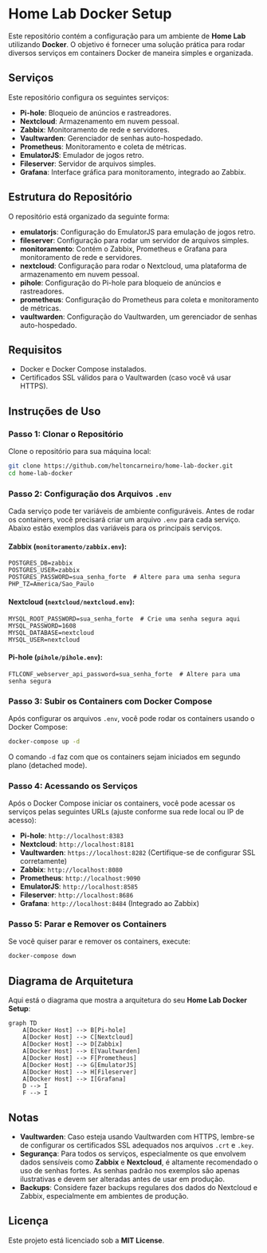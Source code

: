 
# Home Lab Docker Setup

Este repositório contém a configuração para um ambiente de **Home Lab** utilizando **Docker**. O objetivo é fornecer uma solução prática para rodar diversos serviços em containers Docker de maneira simples e organizada.

## Serviços

Este repositório configura os seguintes serviços:

- **Pi-hole**: Bloqueio de anúncios e rastreadores.
- **Nextcloud**: Armazenamento em nuvem pessoal.
- **Zabbix**: Monitoramento de rede e servidores.
- **Vaultwarden**: Gerenciador de senhas auto-hospedado.
- **Prometheus**: Monitoramento e coleta de métricas.
- **EmulatorJS**: Emulador de jogos retro.
- **Fileserver**: Servidor de arquivos simples.
- **Grafana**: Interface gráfica para monitoramento, integrado ao Zabbix.

## Estrutura do Repositório

O repositório está organizado da seguinte forma:

- **emulatorjs**: Configuração do EmulatorJS para emulação de jogos retro.
- **fileserver**: Configuração para rodar um servidor de arquivos simples.
- **monitoramento**: Contém o Zabbix, Prometheus e Grafana para monitoramento de rede e servidores.
- **nextcloud**: Configuração para rodar o Nextcloud, uma plataforma de armazenamento em nuvem pessoal.
- **pihole**: Configuração do Pi-hole para bloqueio de anúncios e rastreadores.
- **prometheus**: Configuração do Prometheus para coleta e monitoramento de métricas.
- **vaultwarden**: Configuração do Vaultwarden, um gerenciador de senhas auto-hospedado.

## Requisitos

- Docker e Docker Compose instalados.
- Certificados SSL válidos para o Vaultwarden (caso você vá usar HTTPS).

## Instruções de Uso

### Passo 1: Clonar o Repositório

Clone o repositório para sua máquina local:

```bash
git clone https://github.com/heltoncarneiro/home-lab-docker.git
cd home-lab-docker
```

### Passo 2: Configuração dos Arquivos `.env`

Cada serviço pode ter variáveis de ambiente configuráveis. Antes de rodar os containers, você precisará criar um arquivo `.env` para cada serviço. Abaixo estão exemplos das variáveis para os principais serviços.

#### **Zabbix** (`monitoramento/zabbix.env`):

```env
POSTGRES_DB=zabbix
POSTGRES_USER=zabbix
POSTGRES_PASSWORD=sua_senha_forte  # Altere para uma senha segura
PHP_TZ=America/Sao_Paulo
```

#### **Nextcloud** (`nextcloud/nextcloud.env`):

```env
MYSQL_ROOT_PASSWORD=sua_senha_forte  # Crie uma senha segura aqui
MYSQL_PASSWORD=1608
MYSQL_DATABASE=nextcloud
MYSQL_USER=nextcloud
```

#### **Pi-hole** (`pihole/pihole.env`):

```env
FTLCONF_webserver_api_password=sua_senha_forte  # Altere para uma senha segura
```

### Passo 3: Subir os Containers com Docker Compose

Após configurar os arquivos `.env`, você pode rodar os containers usando o Docker Compose:

```bash
docker-compose up -d
```

O comando `-d` faz com que os containers sejam iniciados em segundo plano (detached mode).

### Passo 4: Acessando os Serviços

Após o Docker Compose iniciar os containers, você pode acessar os serviços pelas seguintes URLs (ajuste conforme sua rede local ou IP de acesso):

- **Pi-hole**: `http://localhost:8383`
- **Nextcloud**: `http://localhost:8181`
- **Vaultwarden**: `https://localhost:8282` (Certifique-se de configurar SSL corretamente)
- **Zabbix**: `http://localhost:8080`
- **Prometheus**: `http://localhost:9090`
- **EmulatorJS**: `http://localhost:8585`
- **Fileserver**: `http://localhost:8686`
- **Grafana**: `http://localhost:8484` (Integrado ao Zabbix)

### Passo 5: Parar e Remover os Containers

Se você quiser parar e remover os containers, execute:

```bash
docker-compose down
```

## Diagrama de Arquitetura

Aqui está o diagrama que mostra a arquitetura do seu **Home Lab Docker Setup**:

```mermaid
graph TD
    A[Docker Host] --> B[Pi-hole]
    A[Docker Host] --> C[Nextcloud]
    A[Docker Host] --> D[Zabbix]
    A[Docker Host] --> E[Vaultwarden]
    A[Docker Host] --> F[Prometheus]
    A[Docker Host] --> G[EmulatorJS]
    A[Docker Host] --> H[Fileserver]
    A[Docker Host] --> I[Grafana]
    D --> I
    F --> I
```

## Notas

- **Vaultwarden**: Caso esteja usando Vaultwarden com HTTPS, lembre-se de configurar os certificados SSL adequados nos arquivos `.crt` e `.key`.
- **Segurança**: Para todos os serviços, especialmente os que envolvem dados sensíveis como **Zabbix** e **Nextcloud**, é altamente recomendado o uso de senhas fortes. As senhas padrão nos exemplos são apenas ilustrativas e devem ser alteradas antes de usar em produção.
- **Backups**: Considere fazer backups regulares dos dados do Nextcloud e Zabbix, especialmente em ambientes de produção.

## Licença

Este projeto está licenciado sob a **MIT License**.
